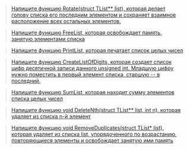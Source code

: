 >[Напишите функцию Rotate(struct TList** list), которая делает голову списка его последним элементом и сохраняет взаимное расположение всех остальных элементов.](https://github.com/ptrvsrg/NSU_homework_C/tree/master/%D0%97%D0%B0%D0%B4%D0%B0%D1%87%D0%B8%20%D1%81%20%D0%BE%D0%B4%D0%BD%D0%B8%D0%BC%20%D1%81%D0%BF%D0%B8%D1%81%D0%BA%D0%BE%D0%BC/%D0%93%D0%BE%D0%BB%D0%BE%D0%B2%D1%83%20%D0%B2%20%D0%BA%D0%BE%D0%BD%D0%B5%D1%86%20%D1%81%D0%BF%D0%B8%D1%81%D0%BA%D0%B0)

>[Напишите функцию FreeList, которая освобождает память, занятую элементами списка](https://github.com/ptrvsrg/NSU_homework_C/tree/master/%D0%97%D0%B0%D0%B4%D0%B0%D1%87%D0%B8%20%D1%81%20%D0%BE%D0%B4%D0%BD%D0%B8%D0%BC%20%D1%81%D0%BF%D0%B8%D1%81%D0%BA%D0%BE%D0%BC/%D0%9E%D1%81%D0%B2%D0%BE%D0%B1%D0%BE%D0%B6%D0%B4%D0%B5%D0%BD%D0%B8%D0%B5%20%D0%BF%D0%B0%D0%BC%D1%8F%D1%82%D0%B8%20%D0%BF%D0%BE%D1%81%D0%BB%D0%B5%20%D1%81%D0%BF%D0%B8%D1%81%D0%BA%D0%B0)

>[Напишите функцию PrintList, которая печатает список целых чисел](https://github.com/ptrvsrg/NSU_homework_C/tree/master/%D0%97%D0%B0%D0%B4%D0%B0%D1%87%D0%B8%20%D1%81%20%D0%BE%D0%B4%D0%BD%D0%B8%D0%BC%20%D1%81%D0%BF%D0%B8%D1%81%D0%BA%D0%BE%D0%BC/%D0%9F%D0%B5%D1%87%D0%B0%D1%82%D1%8C%20%D1%81%D0%BF%D0%B8%D1%81%D0%BA%D0%B0)

>[Напишите функцию CreateListOfDigits, которая создает список цифр десятичной записи данного unsigned int. Младшую цифру нужно поместить в первый элемент списка, старшую -- в последний.](https://github.com/ptrvsrg/NSU_homework_C/tree/master/%D0%97%D0%B0%D0%B4%D0%B0%D1%87%D0%B8%20%D1%81%20%D0%BE%D0%B4%D0%BD%D0%B8%D0%BC%20%D1%81%D0%BF%D0%B8%D1%81%D0%BA%D0%BE%D0%BC/%D0%A1%D0%BF%D0%B8%D1%81%D0%BE%D0%BA%20%D1%86%D0%B8%D1%84%D1%80%20%D0%B4%D0%B5%D1%81%D1%8F%D1%82%D0%B8%D1%87%D0%BD%D0%BE%D0%B3%D0%BE%20%D1%87%D0%B8%D1%81%D0%BB%D0%B0)

>[Напишите функцию SumList, которая находит сумму элементов списка целых чисел](https://github.com/ptrvsrg/NSU_homework_C/tree/master/%D0%97%D0%B0%D0%B4%D0%B0%D1%87%D0%B8%20%D1%81%20%D0%BE%D0%B4%D0%BD%D0%B8%D0%BC%20%D1%81%D0%BF%D0%B8%D1%81%D0%BA%D0%BE%D0%BC/%D0%A1%D1%83%D0%BC%D0%BC%D0%B0%20%D1%8D%D0%BB%D0%B5%D0%BC%D0%B5%D0%BD%D1%82%D0%BE%D0%B2%20%D1%81%D0%BF%D0%B8%D1%81%D0%BA%D0%B0)

>[Напишите функцию void DeleteNth(struct TList** list, int n), которая удаляет из списка n-й элемент](https://github.com/ptrvsrg/NSU_homework_C/tree/master/%D0%97%D0%B0%D0%B4%D0%B0%D1%87%D0%B8%20%D1%81%20%D0%BE%D0%B4%D0%BD%D0%B8%D0%BC%20%D1%81%D0%BF%D0%B8%D1%81%D0%BA%D0%BE%D0%BC/%D0%A3%D0%B4%D0%B0%D0%BB%D0%B8%D1%82%D1%8C%20n%20%D1%8D%D0%BB%D0%B5%D0%BC%D0%B5%D0%BD%D1%82%20%D1%81%D0%BF%D0%B8%D1%81%D0%BA%D0%B0)

>[Напишите функцию void RemoveDuplicates(struct TList* list), которая удаляет из списка list, упорядоченного по возрастанию, повторяющиеся элементы и освобождает занятую ими память](https://github.com/ptrvsrg/NSU_homework_C/tree/master/%D0%97%D0%B0%D0%B4%D0%B0%D1%87%D0%B8%20%D1%81%20%D0%BE%D0%B4%D0%BD%D0%B8%D0%BC%20%D1%81%D0%BF%D0%B8%D1%81%D0%BA%D0%BE%D0%BC/%D0%A3%D0%B4%D0%B0%D0%BB%D0%B8%D1%82%D1%8C%20%D0%BF%D0%BE%D0%B2%D1%82%D0%BE%D1%80%D1%8F%D1%8E%D1%89%D0%B8%D0%B5%D1%81%D1%8F%20%D1%8D%D0%BB%D0%B5%D0%BC%D0%B5%D0%BD%D1%82%D1%8B)
